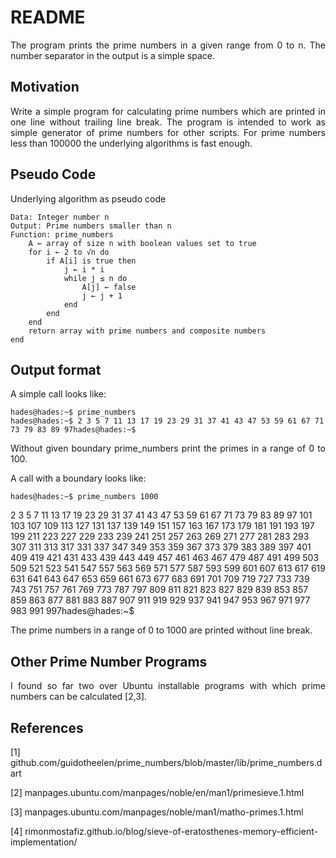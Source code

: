 # README

<p align="justify">The program prints the prime numbers in a given range from 0 to n. The number separator in the output is a simple space.</p>

## Motivation

<p align="justify">Write a simple program for calculating prime numbers which are printed in one line without trailing line break. The program is intended to work as simple generator of prime numbers for other scripts. For prime numbers less than 100000 the underlying algorithms is fast enough.</p>

## Pseudo Code

<p align="justify">Underlying algorithm as pseudo code</p>

    Data: Integer number n
    Output: Prime numbers smaller than n
    Function: prime_numbers
        A ← array of size n with boolean values set to true
        for i ← 2 to √n do
            if A[i] is true then
                j ← i * i
                while j ≤ n do
                    A[j] ← false
                    j ← j + 1
                end
            end
        end    
        return array with prime numbers and composite numbers
    end
    
## Output format

<p align="justify">A simple call looks like:</p>

    hades@hades:~$ prime_numbers
    hades@hades:~$ 2 3 5 7 11 13 17 19 23 29 31 37 41 43 47 53 59 61 67 71 73 79 83 89 97hades@hades:~$

<p align="justify">Without given boundary prime_numbers print the primes in a range of 0 to 100.</p>   

<p align="justify">A call with a boundary looks like:</p>

    hades@hades:~$ prime_numbers 1000
2 3 5 7 11 13 17 19 23 29 31 37 41 43 47 53 59 61 67 71 73 79 83 89 97 101 103 107 109 113 127 131 137 139 149 151 157 163 167 173 179 181 191 193 197 199 211 223 227 229 233 239 241 251 257 263 269 271 277 281 283 293 307 311 313 317 331 337 347 349 353 359 367 373 379 383 389 397 401 409 419 421 431 433 439 443 449 457 461 463 467 479 487 491 499 503 509 521 523 541 547 557 563 569 571 577 587 593 599 601 607 613 617 619 631 641 643 647 653 659 661 673 677 683 691 701 709 719 727 733 739 743 751 757 761 769 773 787 797 809 811 821 823 827 829 839 853 857 859 863 877 881 883 887 907 911 919 929 937 941 947 953 967 971 977 983 991 997hades@hades:~$ 

<p align="justify">The prime numbers in a range of 0 to 1000 are printed without line break.</p>

## Other Prime Number Programs

<p align="justify">I found so far two over Ubuntu installable programs with which prime numbers can be calculated [2,3].</p>
    
## References

[1]    github.com/guidotheelen/prime_numbers/blob/master/lib/prime_numbers.dart

[2]    manpages.ubuntu.com/manpages/noble/en/man1/primesieve.1.html

[3]    manpages.ubuntu.com/manpages/noble/man1/matho-primes.1.html

[4]    rimonmostafiz.github.io/blog/sieve-of-eratosthenes-memory-efficient-implementation/


